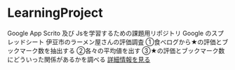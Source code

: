 # LearningProject
Google App Scrito 及び Jsを学習するための課題用リポジトリ
Google のスプレッドシート
伊豆市のラーメン屋さんの評価調査
①食べログから★の評価とブックマーク数を抽出する
②各々の平均値を出す
③★の評価とブックマーク数にどういった関係があるかを調べる
[詳細情報を見る](http://tinyurl.com/ythdr68d)

